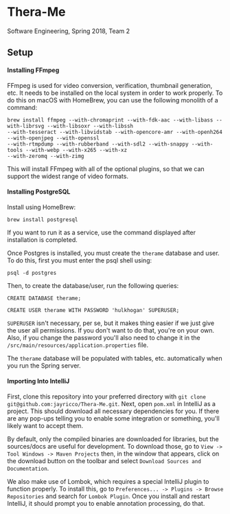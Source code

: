 # Thera-Me
Software Engineering, Spring 2018, Team 2

## Setup

#### Installing FFmpeg

FFmpeg is used for video conversion, verification, thumbnail generation, etc. It needs to be installed on the local 
system in order to work properly. To do this on macOS with HomeBrew, you can use the following monolith of a command:

    brew install ffmpeg --with-chromaprint --with-fdk-aac --with-libass --with-librsvg --with-libsoxr --with-libssh 
    --with-tesseract --with-libvidstab --with-opencore-amr --with-openh264 --with-openjpeg --with-openssl 
    --with-rtmpdump --with-rubberband --with-sdl2 --with-snappy --with-tools --with-webp --with-x265 --with-xz 
    --with-zeromq --with-zimg

This will install FFmpeg with all of the optional plugins, so that we can support the widest range of video formats.

#### Installing PostgreSQL

Install using HomeBrew:

    brew install postgresql
    
If you want to run it as a service, use the command displayed after installation is completed.

Once Postgres is installed, you must create the `therame` database and user. To do this, first you must enter the psql
shell using:

    psql -d postgres

Then, to create the database/user, run the following queries:

    CREATE DATABASE therame;
    
    CREATE USER therame WITH PASSWORD 'hulkhogan' SUPERUSER;
    
`SUPERUSER` isn't necessary, per se, but it makes thing easier if we just give the user all permissions. If you don't
want to do that, you're on your own. Also, if you change the password you'll also need to change it in the 
`/src/main/resources/application.properties` file.

The `therame` database will be populated with tables, etc. automatically when you run the Spring server.

#### Importing Into IntelliJ

First, clone this repository into your preferred directory with `git clone git@github.com:jayricco/Thera-Me.git`. Next,
open `pom.xml` in IntelliJ as a project. This should download all necessary dependencies for you. If there are any
pop-ups telling you to enable some integration or something, you'll likely want to accept them.

By default, only the compiled binaries are downloaded for libraries, but the sources/docs are useful for development. To
download those, go to `View -> Tool Windows -> Maven Projects` then, in the window that appears, click on the download
button on the toolbar and select `Download Sources and Documentation`.

We also make use of Lombok, which requires a special IntelliJ plugin to function properly. To install this, go to 
`Preferences... -> Plugins -> Browse Repositories` and search for `Lombok Plugin`. Once you install and restart
IntelliJ, it should prompt you to enable annotation processing, do that.